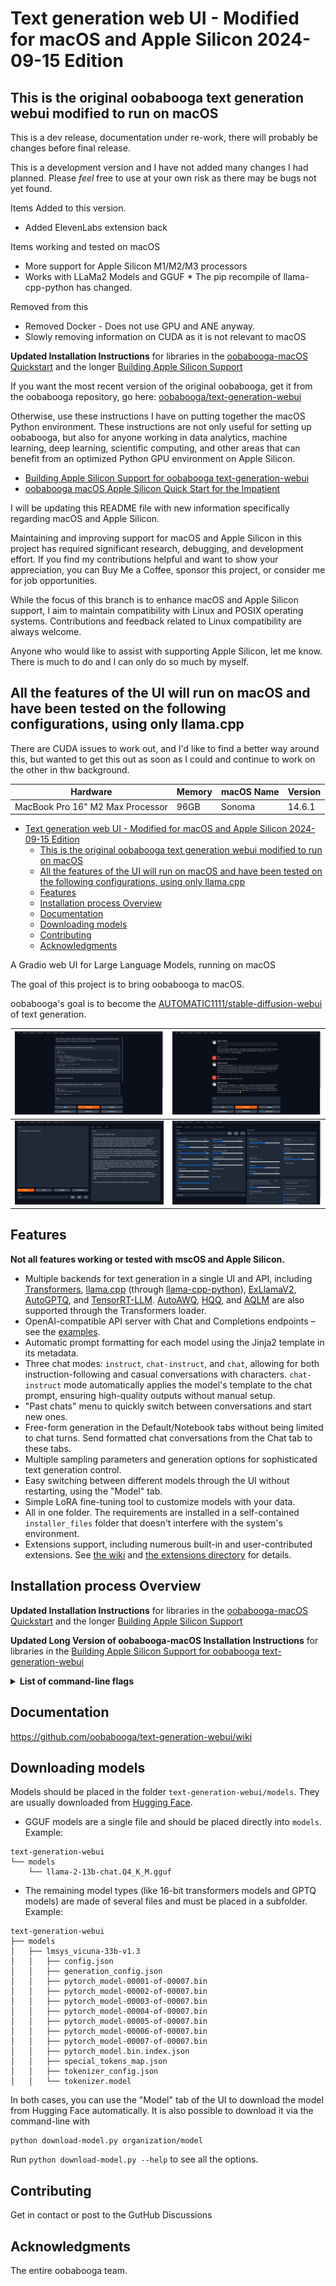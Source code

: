 # Text generation web UI - Modified for macOS and Apple Silicon 2024-09-15 Edition

## This is the original oobabooga text generation webui modified to run on macOS

This is a dev release, documentation under re-work, there will probably be changes before final release.

This is a development version and I have not added many changes I had planned. Please *feel* free to use at your own risk as there may be bugs not yet found.

Items Added to this version.
 * Added ElevenLabs extension back

Items working and tested on macOS
 * More support for Apple Silicon M1/M2/M3 processors
 * Works with LLaMa2 Models and GGUF
        * The pip recompile of llama-cpp-python has changed.

Removed from this
 * Removed Docker - Does not use GPU and ANE anyway.
 * Slowly removing information on CUDA as it is not relevant to macOS

  **Updated Installation Instructions** for libraries in the [oobabooga-macOS Quickstart](https://github.com/unixwzrd/oobabooga-macOS/blob/main/macOS_Apple_Silicon_QuickStart.m1) and the longer [Building Apple Silicon Support](https://github.com/unixwzrd/oobabooga-macOS/blob/main/macOS-Install.md)

If you want the most recent version of the original oobabooga, get it from the oobabooga repository, go here: [oobabooga/text-generation-webui](https://github.com/oobabooga/text-generation-webui)

Otherwise, use these instructions I have on putting together the macOS Python environment. These instructions are not only useful for setting up oobabooga, but also for anyone working in data analytics, machine learning, deep learning, scientific computing, and other areas that can benefit from an optimized Python GPU environment on Apple Silicon.

* [Building Apple Silicon Support for oobabooga text-generation-webui](https://github.com/unixwzrd/oobabooga-macOS/blob/main/macOS-Install.md)
* [oobabooga macOS Apple Silicon Quick Start for the Impatient](https://github.com/unixwzrd/oobabooga-macOS/blob/main/macOS_Apple_Silicon_QuickStart.m1)

I will be updating this README file with new information specifically regarding macOS and Apple Silicon.

Maintaining and improving support for macOS and Apple Silicon in this project has required significant research, debugging, and development effort. If you find my contributions helpful and want to show your appreciation, you can Buy Me a Coffee, sponsor this project, or consider me for job opportunities.

While the focus of this branch is to enhance macOS and Apple Silicon support, I aim to maintain compatibility with Linux and POSIX operating systems. Contributions and feedback related to Linux compatibility are always welcome.

Anyone who would like to assist with supporting Apple Silicon, let me know. There is much to do and I can only do so much by myself.

## All the features of the UI will run on macOS and have been tested on the following configurations, using only llama.cpp

There are CUDA issues to work out, and I'd like to find a better way around this, but wanted to get this out as soon as I could and continue to work on the other in thw background.

|   Hardware                       | Memory | macOS Name | Version |
|----------------------------------|--------|------------|---------|
| MacBook Pro 16" M2 Max Processor |  96GB  |  Sonoma    | 14.6.1  |

- [Text generation web UI - Modified for macOS and Apple Silicon 2024-09-15 Edition](#text-generation-web-ui---modified-for-macos-and-apple-silicon-2024-09-15-edition)
  - [This is the original oobabooga text generation webui modified to run on macOS](#this-is-the-original-oobabooga-text-generation-webui-modified-to-run-on-macos)
  - [All the features of the UI will run on macOS and have been tested on the following configurations, using only llama.cpp](#all-the-features-of-the-ui-will-run-on-macos-and-have-been-tested-on-the-following-configurations-using-only-llamacpp)
  - [Features](#features)
  - [Installation process Overview](#installation-process-overview)
  - [Documentation](#documentation)
  - [Downloading models](#downloading-models)
  - [Contributing](#contributing)
  - [Acknowledgments](#acknowledgments)


A Gradio web UI for Large Language Models, running on macOS

The goal of this project is to bring oobabooga to macOS.

oobabooga's goal is to become the [AUTOMATIC1111/stable-diffusion-webui](https://github.com/AUTOMATIC1111/stable-diffusion-webui) of text generation.

|![Image1](https://github.com/oobabooga/screenshots/raw/main/print_instruct.png) | ![Image2](https://github.com/oobabooga/screenshots/raw/main/print_chat.png) |
|:---:|:---:|
|![Image1](https://github.com/oobabooga/screenshots/raw/main/print_default.png) | ![Image2](https://github.com/oobabooga/screenshots/raw/main/print_parameters.png) |

## Features

**Not all features working or tested with mscOS and Apple Silicon.**

* Multiple backends for text generation in a single UI and API, including [Transformers](https://github.com/huggingface/transformers), [llama.cpp](https://github.com/ggerganov/llama.cpp) (through [llama-cpp-python](https://github.com/abetlen/llama-cpp-python)), [ExLlamaV2](https://github.com/turboderp/exllamav2), [AutoGPTQ](https://github.com/PanQiWei/AutoGPTQ), and [TensorRT-LLM](https://github.com/NVIDIA/TensorRT-LLM). [AutoAWQ](https://github.com/casper-hansen/AutoAWQ), [HQQ](https://github.com/mobiusml/hqq), and [AQLM](https://github.com/Vahe1994/AQLM) are also supported through the Transformers loader.
* OpenAI-compatible API server with Chat and Completions endpoints – see the [examples](https://github.com/oobabooga/text-generation-webui/wiki/12-%E2%80%90-OpenAI-API#examples).
* Automatic prompt formatting for each model using the Jinja2 template in its metadata.
* Three chat modes: `instruct`, `chat-instruct`, and `chat`, allowing for both instruction-following and casual conversations with characters. `chat-instruct` mode automatically applies the model's template to the chat prompt, ensuring high-quality outputs without manual setup.
* "Past chats" menu to quickly switch between conversations and start new ones.
* Free-form generation in the Default/Notebook tabs without being limited to chat turns. Send formatted chat conversations from the Chat tab to these tabs.
* Multiple sampling parameters and generation options for sophisticated text generation control.
* Easy switching between different models through the UI without restarting, using the "Model" tab.
* Simple LoRA fine-tuning tool to customize models with your data.
* All in one folder. The requirements are installed in a self-contained `installer_files` folder that doesn't interfere with the system's environment.
* Extensions support, including numerous built-in and user-contributed extensions. See [the wiki](https://github.com/oobabooga/text-generation-webui/wiki/07-%E2%80%90-Extensions) and [the extensions directory](https://github.com/oobabooga/text-generation-webui-extensions) for details.



## Installation process Overview

  **Updated Installation Instructions** for libraries in the [oobabooga-macOS Quickstart](https://github.com/unixwzrd/oobabooga-macOS/blob/main/macOS_Apple_Silicon_QuickStart.m1) and the longer [Building Apple Silicon Support](https://github.com/unixwzrd/oobabooga-macOS/blob/main/macOS-Install.md)

  **Updated Long Version of oobabooga-macOS Installation Instructions** for libraries in the [Building Apple Silicon Support for oobabooga text-generation-webui](https://github.com/unixwzrd/oobabooga-macOS/blob/main/macOS-Install.md)

<details>
<summary>
<b>List of command-line flags</b>
</summary>

```txt
usage: server.py [-h] [--multi-user] [--character CHARACTER] [--model MODEL] [--lora LORA [LORA ...]] [--model-dir MODEL_DIR] [--lora-dir LORA_DIR] [--model-menu] [--settings SETTINGS]
                 [--extensions EXTENSIONS [EXTENSIONS ...]] [--verbose] [--chat-buttons] [--idle-timeout IDLE_TIMEOUT] [--loader LOADER] [--cpu] [--auto-devices]
                 [--gpu-memory GPU_MEMORY [GPU_MEMORY ...]] [--cpu-memory CPU_MEMORY] [--disk] [--disk-cache-dir DISK_CACHE_DIR] [--load-in-8bit] [--bf16] [--no-cache] [--trust-remote-code]
                 [--force-safetensors] [--no_use_fast] [--use_flash_attention_2] [--use_eager_attention] [--load-in-4bit] [--use_double_quant] [--compute_dtype COMPUTE_DTYPE] [--quant_type QUANT_TYPE]
                 [--flash-attn] [--tensorcores] [--n_ctx N_CTX] [--threads THREADS] [--threads-batch THREADS_BATCH] [--no_mul_mat_q] [--n_batch N_BATCH] [--no-mmap] [--mlock]
                 [--n-gpu-layers N_GPU_LAYERS] [--tensor_split TENSOR_SPLIT] [--numa] [--logits_all] [--no_offload_kqv] [--cache-capacity CACHE_CAPACITY] [--row_split] [--streaming-llm]
                 [--attention-sink-size ATTENTION_SINK_SIZE] [--tokenizer-dir TOKENIZER_DIR] [--gpu-split GPU_SPLIT] [--autosplit] [--max_seq_len MAX_SEQ_LEN] [--cfg-cache] [--no_flash_attn]
                 [--no_xformers] [--no_sdpa] [--cache_8bit] [--cache_4bit] [--num_experts_per_token NUM_EXPERTS_PER_TOKEN] [--triton] [--no_inject_fused_mlp] [--no_use_cuda_fp16] [--desc_act]
                 [--disable_exllama] [--disable_exllamav2] [--wbits WBITS] [--groupsize GROUPSIZE] [--hqq-backend HQQ_BACKEND] [--cpp-runner] [--deepspeed] [--nvme-offload-dir NVME_OFFLOAD_DIR]
                 [--local_rank LOCAL_RANK] [--alpha_value ALPHA_VALUE] [--rope_freq_base ROPE_FREQ_BASE] [--compress_pos_emb COMPRESS_POS_EMB] [--listen] [--listen-port LISTEN_PORT]
                 [--listen-host LISTEN_HOST] [--share] [--auto-launch] [--gradio-auth GRADIO_AUTH] [--gradio-auth-path GRADIO_AUTH_PATH] [--ssl-keyfile SSL_KEYFILE] [--ssl-certfile SSL_CERTFILE]
                 [--subpath SUBPATH] [--api] [--public-api] [--public-api-id PUBLIC_API_ID] [--api-port API_PORT] [--api-key API_KEY] [--admin-key ADMIN_KEY] [--nowebui]
                 [--multimodal-pipeline MULTIMODAL_PIPELINE] [--model_type MODEL_TYPE] [--pre_layer PRE_LAYER [PRE_LAYER ...]] [--checkpoint CHECKPOINT] [--monkey-patch] [--no_inject_fused_attention]

Text generation web UI

options:
  -h, --help                                     show this help message and exit

Basic settings:
  --multi-user                                   Multi-user mode. Chat histories are not saved or automatically loaded. Warning: this is likely not safe for sharing publicly.
  --character CHARACTER                          The name of the character to load in chat mode by default.
  --model MODEL                                  Name of the model to load by default.
  --lora LORA [LORA ...]                         The list of LoRAs to load. If you want to load more than one LoRA, write the names separated by spaces.
  --model-dir MODEL_DIR                          Path to directory with all the models.
  --lora-dir LORA_DIR                            Path to directory with all the loras.
  --model-menu                                   Show a model menu in the terminal when the web UI is first launched.
  --settings SETTINGS                            Load the default interface settings from this yaml file. See settings-template.yaml for an example. If you create a file called settings.yaml, this
                                                 file will be loaded by default without the need to use the --settings flag.
  --extensions EXTENSIONS [EXTENSIONS ...]       The list of extensions to load. If you want to load more than one extension, write the names separated by spaces.
  --verbose                                      Print the prompts to the terminal.
  --chat-buttons                                 Show buttons on the chat tab instead of a hover menu.
  --idle-timeout IDLE_TIMEOUT                    Unload model after this many minutes of inactivity. It will be automatically reloaded when you try to use it again.

Model loader:
  --loader LOADER                                Choose the model loader manually, otherwise, it will get autodetected. Valid options: Transformers, llama.cpp, llamacpp_HF, ExLlamav2_HF, ExLlamav2,
                                                 AutoGPTQ.

Transformers/Accelerate:
  --cpu                                          Use the CPU to generate text. Warning: Training on CPU is extremely slow.
  --auto-devices                                 Automatically split the model across the available GPU(s) and CPU.
  --gpu-memory GPU_MEMORY [GPU_MEMORY ...]       Maximum GPU memory in GiB to be allocated per GPU. Example: --gpu-memory 10 for a single GPU, --gpu-memory 10 5 for two GPUs. You can also set values
                                                 in MiB like --gpu-memory 3500MiB.
  --cpu-memory CPU_MEMORY                        Maximum CPU memory in GiB to allocate for offloaded weights. Same as above.
  --disk                                         If the model is too large for your GPU(s) and CPU combined, send the remaining layers to the disk.
  --disk-cache-dir DISK_CACHE_DIR                Directory to save the disk cache to. Defaults to "cache".
  --load-in-8bit                                 Load the model with 8-bit precision (using bitsandbytes).
  --bf16                                         Load the model with bfloat16 precision. Requires NVIDIA Ampere GPU.
  --no-cache                                     Set use_cache to False while generating text. This reduces VRAM usage slightly, but it comes at a performance cost.
  --trust-remote-code                            Set trust_remote_code=True while loading the model. Necessary for some models.
  --force-safetensors                            Set use_safetensors=True while loading the model. This prevents arbitrary code execution.
  --no_use_fast                                  Set use_fast=False while loading the tokenizer (it's True by default). Use this if you have any problems related to use_fast.
  --use_flash_attention_2                        Set use_flash_attention_2=True while loading the model.
  --use_eager_attention                          Set attn_implementation= eager while loading the model.

bitsandbytes 4-bit:
  --load-in-4bit                                 Load the model with 4-bit precision (using bitsandbytes).
  --use_double_quant                             use_double_quant for 4-bit.
  --compute_dtype COMPUTE_DTYPE                  compute dtype for 4-bit. Valid options: bfloat16, float16, float32.
  --quant_type QUANT_TYPE                        quant_type for 4-bit. Valid options: nf4, fp4.

llama.cpp:
  --flash-attn                                   Use flash-attention.
  --tensorcores                                  NVIDIA only: use llama-cpp-python compiled with tensor cores support. This may increase performance on newer cards.
  --n_ctx N_CTX                                  Size of the prompt context.
  --threads THREADS                              Number of threads to use.
  --threads-batch THREADS_BATCH                  Number of threads to use for batches/prompt processing.
  --no_mul_mat_q                                 Disable the mulmat kernels.
  --n_batch N_BATCH                              Maximum number of prompt tokens to batch together when calling llama_eval.
  --no-mmap                                      Prevent mmap from being used.
  --mlock                                        Force the system to keep the model in RAM.
  --n-gpu-layers N_GPU_LAYERS                    Number of layers to offload to the GPU.
  --tensor_split TENSOR_SPLIT                    Split the model across multiple GPUs. Comma-separated list of proportions. Example: 60,40.
  --numa                                         Activate NUMA task allocation for llama.cpp.
  --logits_all                                   Needs to be set for perplexity evaluation to work. Otherwise, ignore it, as it makes prompt processing slower.
  --no_offload_kqv                               Do not offload the K, Q, V to the GPU. This saves VRAM but reduces the performance.
  --cache-capacity CACHE_CAPACITY                Maximum cache capacity (llama-cpp-python). Examples: 2000MiB, 2GiB. When provided without units, bytes will be assumed.
  --row_split                                    Split the model by rows across GPUs. This may improve multi-gpu performance.
  --streaming-llm                                Activate StreamingLLM to avoid re-evaluating the entire prompt when old messages are removed.
  --attention-sink-size ATTENTION_SINK_SIZE      StreamingLLM: number of sink tokens. Only used if the trimmed prompt does not share a prefix with the old prompt.
  --tokenizer-dir TOKENIZER_DIR                  Load the tokenizer from this folder. Meant to be used with llamacpp_HF through the command-line.

ExLlamaV2:
  --gpu-split GPU_SPLIT                          Comma-separated list of VRAM (in GB) to use per GPU device for model layers. Example: 20,7,7.
  --autosplit                                    Autosplit the model tensors across the available GPUs. This causes --gpu-split to be ignored.
  --max_seq_len MAX_SEQ_LEN                      Maximum sequence length.
  --cfg-cache                                    ExLlamav2_HF: Create an additional cache for CFG negative prompts. Necessary to use CFG with that loader.
  --no_flash_attn                                Force flash-attention to not be used.
  --no_xformers                                  Force xformers to not be used.
  --no_sdpa                                      Force Torch SDPA to not be used.
  --cache_8bit                                   Use 8-bit cache to save VRAM.
  --cache_4bit                                   Use Q4 cache to save VRAM.
  --num_experts_per_token NUM_EXPERTS_PER_TOKEN  Number of experts to use for generation. Applies to MoE models like Mixtral.

AutoGPTQ:
  --triton                                       Use triton.
  --no_inject_fused_mlp                          Triton mode only: disable the use of fused MLP, which will use less VRAM at the cost of slower inference.
  --no_use_cuda_fp16                             This can make models faster on some systems.
  --desc_act                                     For models that do not have a quantize_config.json, this parameter is used to define whether to set desc_act or not in BaseQuantizeConfig.
  --disable_exllama                              Disable ExLlama kernel, which can improve inference speed on some systems.
  --disable_exllamav2                            Disable ExLlamav2 kernel.
  --wbits WBITS                                  Load a pre-quantized model with specified precision in bits. 2, 3, 4 and 8 are supported.
  --groupsize GROUPSIZE                          Group size.

HQQ:
  --hqq-backend HQQ_BACKEND                      Backend for the HQQ loader. Valid options: PYTORCH, PYTORCH_COMPILE, ATEN.

TensorRT-LLM:
  --cpp-runner                                   Use the ModelRunnerCpp runner, which is faster than the default ModelRunner but doesn't support streaming yet.

DeepSpeed:
  --deepspeed                                    Enable the use of DeepSpeed ZeRO-3 for inference via the Transformers integration.
  --nvme-offload-dir NVME_OFFLOAD_DIR            DeepSpeed: Directory to use for ZeRO-3 NVME offloading.
  --local_rank LOCAL_RANK                        DeepSpeed: Optional argument for distributed setups.

RoPE:
  --alpha_value ALPHA_VALUE                      Positional embeddings alpha factor for NTK RoPE scaling. Use either this or compress_pos_emb, not both.
  --rope_freq_base ROPE_FREQ_BASE                If greater than 0, will be used instead of alpha_value. Those two are related by rope_freq_base = 10000 * alpha_value ^ (64 / 63).
  --compress_pos_emb COMPRESS_POS_EMB            Positional embeddings compression factor. Should be set to (context length) / (model's original context length). Equal to 1/rope_freq_scale.

Gradio:
  --listen                                       Make the web UI reachable from your local network.
  --listen-port LISTEN_PORT                      The listening port that the server will use.
  --listen-host LISTEN_HOST                      The hostname that the server will use.
  --share                                        Create a public URL. This is useful for running the web UI on Google Colab or similar.
  --auto-launch                                  Open the web UI in the default browser upon launch.
  --gradio-auth GRADIO_AUTH                      Set Gradio authentication password in the format "username:password". Multiple credentials can also be supplied with "u1:p1,u2:p2,u3:p3".
  --gradio-auth-path GRADIO_AUTH_PATH            Set the Gradio authentication file path. The file should contain one or more user:password pairs in the same format as above.
  --ssl-keyfile SSL_KEYFILE                      The path to the SSL certificate key file.
  --ssl-certfile SSL_CERTFILE                    The path to the SSL certificate cert file.
  --subpath SUBPATH                              Customize the subpath for gradio, use with reverse proxy

API:
  --api                                          Enable the API extension.
  --public-api                                   Create a public URL for the API using Cloudfare.
  --public-api-id PUBLIC_API_ID                  Tunnel ID for named Cloudflare Tunnel. Use together with public-api option.
  --api-port API_PORT                            The listening port for the API.
  --api-key API_KEY                              API authentication key.
  --admin-key ADMIN_KEY                          API authentication key for admin tasks like loading and unloading models. If not set, will be the same as --api-key.
  --nowebui                                      Do not launch the Gradio UI. Useful for launching the API in standalone mode.

Multimodal:
  --multimodal-pipeline MULTIMODAL_PIPELINE      The multimodal pipeline to use. Examples: llava-7b, llava-13b.
```

</details>

## Documentation

https://github.com/oobabooga/text-generation-webui/wiki

## Downloading models

Models should be placed in the folder `text-generation-webui/models`. They are usually downloaded from [Hugging Face](https://huggingface.co/models?pipeline_tag=text-generation&sort=downloads).

* GGUF models are a single file and should be placed directly into `models`. Example:

```
text-generation-webui
└── models
    └── llama-2-13b-chat.Q4_K_M.gguf
```

* The remaining model types (like 16-bit transformers models and GPTQ models) are made of several files and must be placed in a subfolder. Example:

```
text-generation-webui
├── models
│   ├── lmsys_vicuna-33b-v1.3
│   │   ├── config.json
│   │   ├── generation_config.json
│   │   ├── pytorch_model-00001-of-00007.bin
│   │   ├── pytorch_model-00002-of-00007.bin
│   │   ├── pytorch_model-00003-of-00007.bin
│   │   ├── pytorch_model-00004-of-00007.bin
│   │   ├── pytorch_model-00005-of-00007.bin
│   │   ├── pytorch_model-00006-of-00007.bin
│   │   ├── pytorch_model-00007-of-00007.bin
│   │   ├── pytorch_model.bin.index.json
│   │   ├── special_tokens_map.json
│   │   ├── tokenizer_config.json
│   │   └── tokenizer.model
```

In both cases, you can use the "Model" tab of the UI to download the model from Hugging Face automatically. It is also possible to download it via the command-line with

```
python download-model.py organization/model
```

Run `python download-model.py --help` to see all the options.

## Contributing

Get in contact or post to the GutHub Discussions

## Acknowledgments

The entire oobabooga team.
